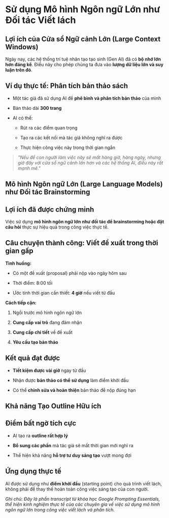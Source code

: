 # Sử dụng Mô hình Ngôn ngữ Lớn như Đối tác Viết lách

## Lợi ích của Cửa sổ Ngữ cảnh Lớn (Large Context Windows)

Ngày nay, các hệ thống trí tuệ nhân tạo tạo sinh (Gen AI) đã có **bộ nhớ lớn hơn đáng kể**. Điều này cho phép chúng ta đưa vào **lượng dữ liệu lớn và suy luận trên đó**.

## Ví dụ thực tế: Phân tích bản thảo sách

- Một tác giả đã sử dụng AI để **phê bình và phân tích bản thảo** của mình
    
- Bản thảo dài **300 trang**
    
- AI có thể:
    
    - Rút ra các điểm quan trọng
        
    - Tạo ra các kết nối mà tác giả không nghĩ ra được
        
    - Thực hiện công việc này trong thời gian ngắn
        

> _"Nếu để con người làm việc này sẽ mất hàng giờ, hàng ngày, nhưng giờ đây với cửa sổ ngữ cảnh lớn hơn và các hệ thống AI, điều này rất mạnh mẽ."_

## Mô hình Ngôn ngữ Lớn (Large Language Models) như Đối tác Brainstorming

## Lợi ích đã được chứng minh

Việc sử dụng **mô hình ngôn ngữ lớn như đối tác để brainstorming hoặc đặt câu hỏi** thực sự hiệu quả trong công việc thực tế.

## Câu chuyện thành công: Viết đề xuất trong thời gian gấp

**Tình huống:**

- Có một đề xuất (proposal) phải nộp vào ngày hôm sau
    
- Thời điểm: 8:00 tối
    
- Ước tính thời gian cần thiết: **4 giờ** nếu viết từ đầu
    

**Cách tiếp cận:**

1. Ngồi trước mô hình ngôn ngữ lớn
    
2. **Cung cấp vai trò** đang đảm nhận
    
3. **Cung cấp chi tiết** về đề xuất
    
4. **Yêu cầu tạo bản thảo**
    

## Kết quả đạt được

- **Tiết kiệm được vài giờ** ngay từ đầu
    
- Nhận được **bản thảo có thể sử dụng** làm điểm khởi đầu
    
- Có thể **chỉnh sửa và hoàn thiện** bản thảo để nộp đúng hạn
    

## Khả năng Tạo Outline Hữu ích

## Điểm bất ngờ tích cực

- AI tạo ra **outline rất hợp lý**
    
- **Bổ sung các phần** mà tác giả sẽ mất thời gian mới nghĩ ra
    
- Thể hiện khả năng **hỗ trợ tư duy sáng tạo** vượt mong đợi
    

## Ứng dụng thực tế

AI được sử dụng như **điểm khởi đầu** (starting point) cho quá trình viết lách, không phải để thay thế hoàn toàn công việc sáng tạo của con người.

_Ghi chú: Đây là phần transcript từ khóa học Google Prompting Essentials, thể hiện kinh nghiệm thực tế của các chuyên gia về việc sử dụng mô hình ngôn ngữ lớn trong công việc viết lách và phân tích._